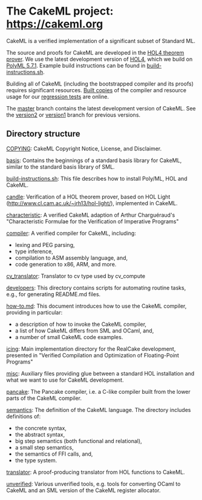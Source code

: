 The CakeML project: https://cakeml.org
======================================

CakeML is a verified implementation of a significant subset of
Standard ML.

The source and proofs for CakeML are developed in the [HOL4 theorem
prover](http://hol-theorem-prover.org). We use the latest development
version of [HOL4](https://github.com/HOL-Theorem-Prover/HOL), which we
build on [PolyML 5.7.1](http://www.polyml.org).
Example build instructions can be found in
[build-instructions.sh](build-instructions.sh).

Building all of CakeML (including the bootstrapped compiler and its proofs)
requires significant resources. [Built copies](https://cakeml.org/download) of
the compiler and resource usage for our
[regression tests](https://cakeml.org/regression.cgi) are online.

The [master](../../tree/master) branch contains the latest development
version of CakeML. See the [version2](../../tree/version2) or
[version1](../../tree/version1) branch for previous versions.

Directory structure
-------------------

[COPYING](COPYING):
CakeML Copyright Notice, License, and Disclaimer.

[basis](basis):
Contains the beginnings of a standard basis library for CakeML,
similar to the standard basis library of SML.

[build-instructions.sh](build-instructions.sh):
This file describes how to install Poly/ML, HOL and CakeML.

[candle](candle):
Verification of a HOL theorem prover, based on HOL Light
(http://www.cl.cam.ac.uk/~jrh13/hol-light/), implemented in CakeML.

[characteristic](characteristic):
A verified CakeML adaption of Arthur Charguéraud's "Characteristic
Formulae for the Verification of Imperative Programs"

[compiler](compiler):
A verified compiler for CakeML, including:
 - lexing and PEG parsing,
 - type inference,
 - compilation to ASM assembly language, and,
 - code generation to x86, ARM, and more.

[cv_translator](cv_translator):
Translator to cv type used by cv_compute

[developers](developers):
This directory contains scripts for automating routine tasks, e.g., for
generating README.md files.

[how-to.md](how-to.md):
This document introduces how to use the CakeML compiler, providing in
particular:

- a description of how to invoke the CakeML compiler,
- a list of how CakeML differs from SML and OCaml, and,
- a number of small CakeML code examples.

[icing](icing):
Main implementation directory for the RealCake development, presented in
"Verified Compilation and Optimization of Floating-Point Programs"

[misc](misc):
Auxiliary files providing glue between a standard HOL installation
and what we want to use for CakeML development.

[pancake](pancake):
The Pancake compiler, i.e. a C-like compiler built from the lower
parts of the CakeML compiler.

[semantics](semantics):
The definition of the CakeML language.
The directory includes definitions of:
 - the concrete syntax,
 - the abstract syntax,
 - big step semantics (both functional and relational),
 - a small step semantics,
 - the semantics of FFI calls, and,
 - the type system.

[translator](translator):
A proof-producing translator from HOL functions to CakeML.

[unverified](unverified):
Various unverified tools, e.g. tools for converting OCaml to CakeML
and an SML version of the CakeML register allocator.
